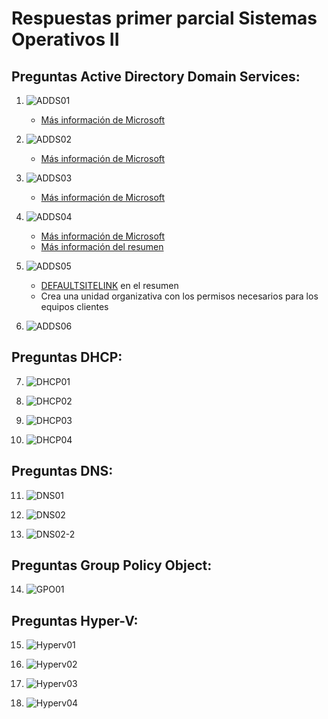 # Respuestas primer parcial Sistemas Operativos II

## Preguntas Active Directory Domain Services:

1. ![ADDS01](./images/PregExam/ADDS/ADDS01.JPG)
	* [Más información de Microsoft](https://learn.microsoft.com/es-es/troubleshoot/windows-server/identity/find-servers-holding-fsmo-role) 


2. ![ADDS02](./images/PregExam/ADDS/ADDS02.JPG)
	* [Más información de Microsoft](https://learn.microsoft.com/es-es/previous-versions/windows/it-pro/windows-server-2012-r2-and-2012/cc835089(v=ws.11)) 


3. ![ADDS03](./images/PregExam/ADDS/ADDS03.JPG)
	* [Más información de Microsoft](https://learn.microsoft.com/es-es/windows-server/administration/performance-tuning/role/active-directory-server/capacity-planning-for-active-directory-domain-services#evaluating-1) 


4. ![ADDS04](./images/PregExam/ADDS/ADDS04.JPG)
	* [Más información de Microsoft](https://learn.microsoft.com/es-es/windows-server/identity/ad-ds/plan/delegating-administration-of-default-containers-and-ous) 
	* [Más información del resumen](README.md#unidad-organizativa-(OU))


5. ![ADDS05](./images/PregExam/ADDS/ADDS05.JPG)
	* [DEFAULTSITELINK](README.md#Bosque) en el resumen
	* Crea una unidad organizativa con los permisos necesarios para los equipos clientes


6. ![ADDS06](./images/PregExam/ADDS/ADDS06.JPG)

## Preguntas DHCP:

7. ![DHCP01](./images/PregExam/DHCP/DHCP01.JPG)


8. ![DHCP02](./images/PregExam/DHCP/DHCP02.JPG)


9. ![DHCP03](./images/PregExam/DHCP/DHCP03.JPG)


10. ![DHCP04](./images/PregExam/DHCP/DHCP04.JPG)

## Preguntas DNS:

11. ![DNS01](./images/PregExam/DNS/DNS01.JPG)


12. ![DNS02](./images/PregExam/DNS/DNS02-2.JPG)


13. ![DNS02-2](./images/PregExam/DNS/DNS02-Parte1.JPG)

## Preguntas Group Policy Object:

14. ![GPO01](./images/PregExam/GPO/GPO01.JPG)

## Preguntas Hyper-V:

15. ![Hyperv01](./images/PregExam/HyperV/HyperV01.JPG)


16. ![Hyperv02](./images/PregExam/HyperV/HyperV02.JPG)


17. ![Hyperv03](./images/PregExam/HyperV/HyperV03.JPG)


18. ![Hyperv04](./images/PregExam/HyperV/HyperV04.JPG)
